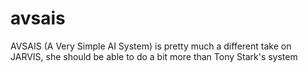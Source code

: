 # avsais
AVSAIS (A Very Simple AI System) is pretty much a different take on JARVIS, she should be able to do a bit more than Tony Stark's system
